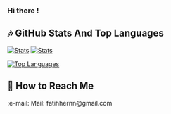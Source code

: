 ### Hi there !


## :notes: GitHub Stats And Top Languages

[![Stats](https://github-readme-stats.vercel.app/api?username=fatihhernn&show_icons=true&count_private=true&layout=compact&theme=dark)](#)
[![Stats](http://github-readme-streak-stats.herokuapp.com?user=fatihhernn&theme=highcontrast&fire=CA0000)](#)

[![Top Languages](https://github-readme-stats.vercel.app/api/top-langs/?username=fatihhernn&layout=compact&langs_count=8&theme=dark)](#)

## :microphone: How to Reach Me

<p> :e-mail: Mail: fatihhernn@gmail.com
